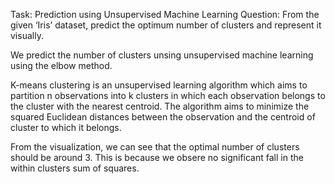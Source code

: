 Task: Prediction using Unsupervised Machine Learning
Question: From the given ‘Iris’ dataset, predict the optimum number of clusters and represent it visually.

We predict the number of clusters unsing unsupervised machine learning using the elbow method.

K-means clustering is an unsupervised learning algorithm which aims to partition n observations into k clusters in which each observation belongs to the cluster with the nearest centroid. The algorithm aims to minimize the squared Euclidean distances between the observation and the centroid of cluster to which it belongs. 

From the visualization, we can see that the optimal number of clusters should be around 3. This is because we obsere no significant fall in the within clusters sum of squares.
